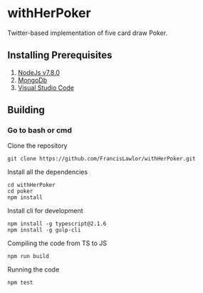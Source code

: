 # withHerPoker
Twitter-based implementation of five card draw Poker.

## Installing Prerequisites
1. [NodeJs v7.8.0](https://nodejs.org/en/) 
2. [MongoDb](https://www.mongodb.com/)
3. [Visual Studio Code](https://code.visualstudio.com/)

## Building

### Go to bash or cmd

Clone the repository

```
git clone https://github.com/FrancisLawlor/withHerPoker.git
```

Install all the dependencies

```
cd withHerPoker
cd poker
npm install
```

Install cli for development

```
npm install -g typescript@2.1.6
npm install -g gulp-cli
```

Compiling the code from TS to JS

```
npm run build
```

Running the code
```
npm test
```